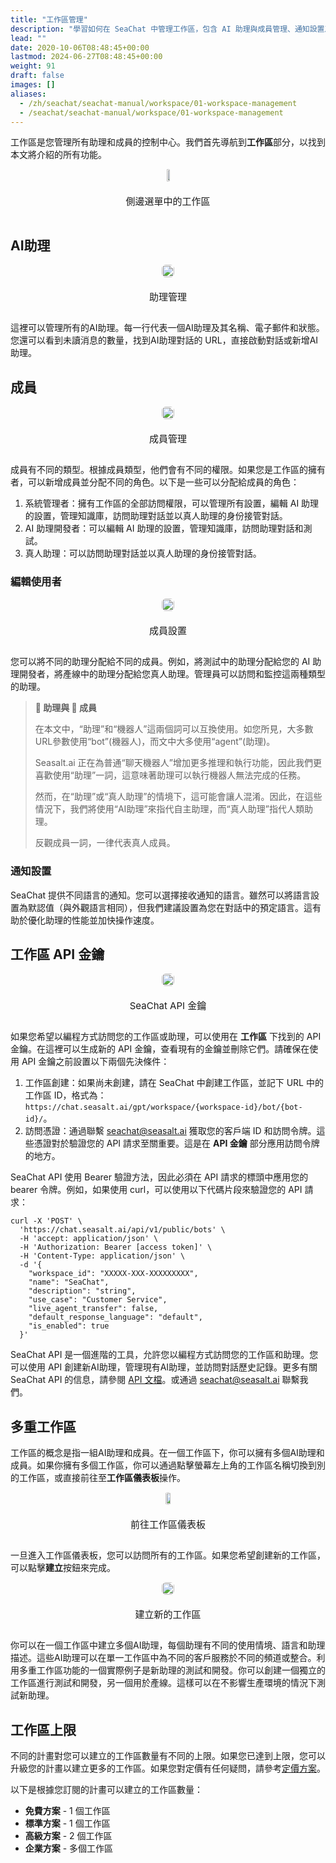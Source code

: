 ```yaml
---
title: "工作區管理"
description: "學習如何在 SeaChat 中管理工作區，包含 AI 助理與成員管理、通知設置及 API 金鑰使用。探索多重工作區的功能，提升工作效率。"
lead: ""
date: 2020-10-06T08:48:45+00:00
lastmod: 2024-06-27T08:48:45+00:00
weight: 91
draft: false
images: []
aliases:
  - /zh/seachat/seachat-manual/workspace/01-workspace-management
  - /seachat/seachat-manual/workspace/01-workspace-management
---
```


工作區是您管理所有助理和成員的控制中心。我們首先導航到**工作區**部分，以找到本文將介紹的所有功能。

<div id="additional-setting-ui" style="display: flex; flex-direction: column; align-items: center;">
<div height="10%" style="width: 50%; text-align: center; display: flex; flex-direction: column; align-items: center; justify-content: center">
    <a href="/images/seachat/zh/workspace/01-workspace-management/workspace-sidebar.png" target="_blank">
    <img height="10%" width="50%" style="border-radius: 0.4rem; cursor: zoom-in;" src="/images/seachat/zh/workspace/01-workspace-management/workspace-sidebar.png" alt="">
    </a>
</div>
    <p style="margin-top: 20px; font-size: 15px">側邊選單中的工作區</p>
</div>


## AI助理

<div id="additional-setting-ui" style="display: flex; flex-direction: column; align-items: center;">
<div style="width: 100%; text-align: center; display: flex; flex-direction: column; align-items: center; justify-content: center">
    <a href="/images/seachat/zh/workspace/01-workspace-management/agents.png" target="_blank">
    <img width="100%" style="border-radius: 0.4rem; cursor: zoom-in;" src="/images/seachat/zh/workspace/01-workspace-management/agents.png" alt="">
    </a>
</div>
    <p style="margin-top: 20px; font-size: 15px">助理管理</p>
</div>

這裡可以管理所有的AI助理。每一行代表一個AI助理及其名稱、電子郵件和狀態。您還可以看到未讀消息的數量，找到AI助理對話的 URL，直接啟動對話或新增AI助理。

## 成員

<div id="additional-setting-ui" style="display: flex; flex-direction: column; align-items: center;">
<div style="width: 100%; text-align: center; display: flex; flex-direction: column; align-items: center; justify-content: center">
    <a href="/images/seachat/zh/workspace/01-workspace-management/members.png" target="_blank">
    <img width="100%" style="border-radius: 0.4rem; cursor: zoom-in;" src="/images/seachat/zh/workspace/01-workspace-management/members.png" alt="">
    </a>
</div>
    <p style="margin-top: 20px; font-size: 15px">成員管理</p>
</div>

成員有不同的類型。根據成員類型，他們會有不同的權限。如果您是工作區的擁有者，可以新增成員並分配不同的角色。以下是一些可以分配給成員的角色：

1. 系統管理者：擁有工作區的全部訪問權限，可以管理所有設置，編輯 AI 助理的設置，管理知識庫，訪問助理對話並以真人助理的身份接管對話。
2. AI 助理開發者：可以編輯 AI 助理的設置，管理知識庫，訪問助理對話和測試。
3. 真人助理：可以訪問助理對話並以真人助理的身份接管對話。

### 編輯使用者

<div id="additional-setting-ui" style="display: flex; flex-direction: column; align-items: center;">
<div style="width: 100%; text-align: center; display: flex; flex-direction: column; align-items: center; justify-content: center">
    <a href="/images/seachat/zh/workspace/01-workspace-management/add-member.png" target="_blank">
    <img width="100%" style="border-radius: 0.4rem; cursor: zoom-in;" src="/images/seachat/zh/workspace/01-workspace-management/add-member.png" alt="">
    </a>
</div>
    <p style="margin-top: 20px; font-size: 15px">成員設置</p>
</div>

您可以將不同的助理分配給不同的成員。例如，將測試中的助理分配給您的 AI 助理開發者，將產線中的助理分配給您真人助理。管理員可以訪問和監控這兩種類型的助理。

> **🤖 助理與 👨 成員**
>
> 在本文中，“助理”和“機器人”這兩個詞可以互換使用。如您所見，大多數URL參數使用“bot”(機器人)，而文中大多使用“agent”(助理)。
>
> Seasalt.ai 正在為普通“聊天機器人”增加更多推理和執行功能，因此我們更喜歡使用“助理”一詞，這意味著助理可以執行機器人無法完成的任務。
>
> 然而，在“助理”或“真人助理”的情境下，這可能會讓人混淆。因此，在這些情況下，我們將使用“AI助理”來指代自主助理，而“真人助理”指代人類助理。
> 
> 反觀成員一詞，一律代表真人成員。


[//]: # (## 工作區偏好設置)

[//]: # ()
[//]: # (<div id="additional-setting-ui" style="display: flex; flex-direction: column; align-items: center;">)

[//]: # (<div style="width: 100%; text-align: center; display: flex; flex-direction: column; align-items: center; justify-content: center">)

[//]: # (    <a href="/images/seachat/zh/workspace/01-workspace-management/preference.png" target="_blank">)

[//]: # (    <img width="100%" style="border-radius: 0.4rem; cursor: zoom-in;" src="/images/seachat/zh/workspace/01-workspace-management/preference.png" alt="">)

[//]: # (    </a>)

[//]: # (</div>)

[//]: # (    <p style="margin-top: 20px; font-size: 15px">偏好設置</p>)

[//]: # (</div>)

[//]: # ()
[//]: # (這裡可以管理工作區的通知設置。SeaChat 可以自動向您發送電子郵件，通知您新對話和新的人工助理請求。啟用您想接收的通知類型後，還可以設置通知的語言。)

### 通知設置

SeaChat 提供不同語言的通知。您可以選擇接收通知的語言。雖然可以將語言設置為默認值（與外觀語言相同），但我們建議設置為您在對話中的預定語言。這有助於優化助理的性能並加快操作速度。

## 工作區 API 金鑰

<div id="additional-setting-ui" style="display: flex; flex-direction: column; align-items: center;">
<div style="width: 100%; text-align: center; display: flex; flex-direction: column; align-items: center; justify-content: center">
    <a href="/images/seachat/zh/workspace/01-workspace-management/workspace-api.png" target="_blank">
    <img width="100%" style="border-radius: 0.4rem; cursor: zoom-in;" src="/images/seachat/zh/workspace/01-workspace-management/workspace-api.png" alt="">
    </a>
</div>
    <p style="margin-top: 20px; font-size: 15px">SeaChat API 金鑰</p>
</div>

如果您希望以編程方式訪問您的工作區或助理，可以使用在 **工作區** 下找到的 API 金鑰。在這裡可以生成新的 API 金鑰，查看現有的金鑰並刪除它們。請確保在使用 API 金鑰之前設置以下兩個先決條件：

1. 工作區創建：如果尚未創建，請在 SeaChat 中創建工作區，並記下 URL 中的工作區 ID，格式為：`https://chat.seasalt.ai/gpt/workspace/{workspace-id}/bot/{bot-id}/`。
2. 訪問憑證：通過聯繫 seachat@seasalt.ai 獲取您的客戶端 ID 和訪問令牌。這些憑證對於驗證您的 API 請求至關重要。這是在 **API 金鑰** 部分應用訪問令牌的地方。

SeaChat API 使用 Bearer 驗證方法，因此必須在 API 請求的標頭中應用您的 bearer 令牌。例如，如果使用 curl，可以使用以下代碼片段來驗證您的 API 請求：

```curl
curl -X 'POST' \
  'https://chat.seasalt.ai/api/v1/public/bots' \
  -H 'accept: application/json' \
  -H 'Authorization: Bearer [access token]' \
  -H 'Content-Type: application/json' \
  -d '{
    "workspace_id": "XXXXX-XXX-XXXXXXXXX",
    "name": "SeaChat",
    "description": "string",
    "use_case": "Customer Service",
    "live_agent_transfer": false,
    "default_response_language": "default",
    "is_enabled": true
  }'
```

SeaChat API 是一個進階的工具，允許您以編程方式訪問您的工作區和助理。您可以使用 API 創建新AI助理，管理現有AI助理，並訪問對話歷史記錄。更多有關 SeaChat API 的信息，請參閱 [API 文檔](https://chat.seasalt.ai/redoc)。或通過 [seachat@seasalt.ai](mailto:seachat@seasalt.ai) 聯繫我們。

## 多重工作區

工作區的概念是指一組AI助理和成員。在一個工作區下，你可以擁有多個AI助理和成員。如果你擁有多個工作區，你可以通過點擊螢幕左上角的工作區名稱切換到別的工作區，或直接前往至**工作區儀表板**操作。

<div id="additional-setting-ui" style="display: flex; flex-direction: column; align-items: center;">
<div style="width: 100%; text-align: center; display: flex; flex-direction: column; align-items: center; justify-content: center">
    <a href="/images/seachat/zh/workspace/01-workspace-management/access-workspace-dashboard.png" target="_blank">
    <img width="60%" style="border-radius: 0.4rem; cursor: zoom-in;" src="/images/seachat/zh/workspace/01-workspace-management/access-workspace-dashboard.png" alt="">
    </a>
</div>
    <p style="margin-top: 20px; font-size: 15px">前往工作區儀表板</p>
</div>

一旦進入工作區儀表板，您可以訪問所有的工作區。如果您希望創建新的工作區，可以點擊**建立**按鈕來完成。

<div id="additional-setting-ui" style="display: flex; flex-direction: column; align-items: center;">
<div style="width: 100%; text-align: center; display: flex; flex-direction: column; align-items: center; justify-content: center">
    <a href="/images/seachat/zh/workspace/01-workspace-management/create-workspace.png" target="_blank">
    <img width="100%" style="border-radius: 0.4rem; cursor: zoom-in;" src="/images/seachat/zh/workspace/01-workspace-management/create-workspace.png" alt="">
    </a>
</div>
    <p style="margin-top: 20px; font-size: 15px">建立新的工作區</p>
</div>

你可以在一個工作區中建立多個AI助理，每個助理有不同的使用情境、語言和助理描述。這些AI助理可以在單一工作區中為不同的客戶服務於不同的頻道或整合。利用多重工作區功能的一個實際例子是新助理的測試和開發。你可以創建一個獨立的工作區進行測試和開發，另一個用於產線。這樣可以在不影響生產環境的情況下測試新助理。

## 工作區上限

不同的計畫對您可以建立的工作區數量有不同的上限。如果您已達到上限，您可以升級您的計畫以建立更多的工作區。如果您對定價有任何疑問，請參考[定價方案](https://wiki.seasalt.ai/seachat/seachat-payments/pricing-plans/)。

以下是根據您訂閱的計畫可以建立的工作區數量：

- **免費方案** - 1 個工作區
- **標準方案** -  1 個工作區
- **高級方案** -  2 個工作區
- **企業方案** -  多個工作區
